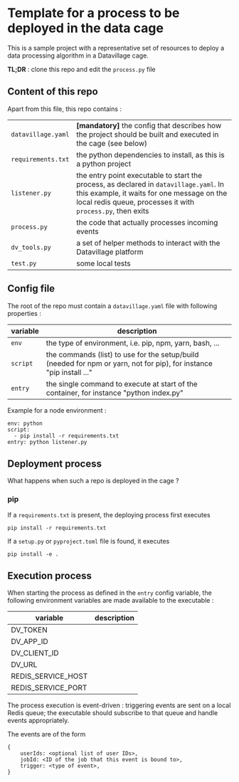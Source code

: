 # Template for a process to be deployed in the data cage

This is a sample project with a representative set of resources to deploy a data processing algorithm in a Datavillage cage.

__TL;DR__ : clone this repo and edit the `process.py` file

## Content of this repo
Apart from this file, this repo contains :

| | |
|----------|-------------|
| `datavillage.yaml` | __[mandatory]__ the config that describes how the project should be built and executed in the cage (see below) |
| `requirements.txt` | the python dependencies to install, as this is a python project |
| `listener.py` | the entry point executable to start the process, as declared in `datavillage.yaml`. In this example, it waits for one message on the local redis queue, processes it with `process.py`, then exits |
| `process.py` | the code that actually processes incoming events |
| `dv_tools.py` | a set of helper methods to interact with the Datavillage platform |
| `test.py` | some local tests |

## Config file
The root of the repo must contain a `datavillage.yaml` file with following properties :

| variable | description |
|----------|-------------|
| `env` |  the type of environment, i.e. pip, npm, yarn, bash, ...    |
| `script` | the commands (list) to use for the setup/build (needed for npm or yarn, not for pip), for instance "pip install ..."      |
| `entry` | the single command to execute at start of the container, for instance "python index.py" |

Example for a node environment :
```
env: python
script: 
  - pip install -r requirements.txt
entry: python listener.py
```  

## Deployment process
What happens when such a repo is deployed in the cage ?

### pip
If a `requirements.txt` is present, the deploying process first executes
```
pip install -r requirements.txt
```

If a `setup.py` or `pyproject.toml` file is found, it executes
```
pip install -e .
```

## Execution process

When starting the process as defined in the `entry` config variable, the following environment variables are made available to the executable :
 
| variable | description |
|----------|-------------|
| DV_TOKEN |        |
| DV_APP_ID |       |
| DV_CLIENT_ID |       |
| DV_URL |       |
| REDIS_SERVICE_HOST |       |
| REDIS_SERVICE_PORT |       |

The process execution is event-driven : triggering events are sent on a local Redis queue; the executable should 
subscribe to that queue and handle events appropriately.

The events are of the form 
```
{
    userIds: <optional list of user IDs>,
    jobId: <ID of the job that this event is bound to>,
    trigger: <type of event>,
}
```
